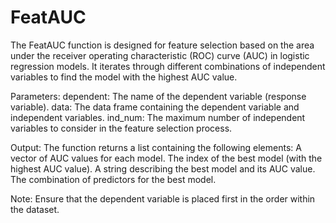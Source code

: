 # FeatAUC
The FeatAUC function is designed for feature selection based on the area under the receiver operating characteristic (ROC) curve (AUC) in logistic regression models. It iterates through different combinations of independent variables to find the model with the highest AUC value.

Parameters:
  dependent: The name of the dependent variable (response variable).
  data: The data frame containing the dependent variable and independent variables.
  ind_num: The maximum number of independent variables to consider in the feature selection process.

Output:
The function returns a list containing the following elements:
  A vector of AUC values for each model.
  The index of the best model (with the highest AUC value).
  A string describing the best model and its AUC value.
  The combination of predictors for the best model.

Note: Ensure that the dependent variable is placed first in the order within the dataset.
